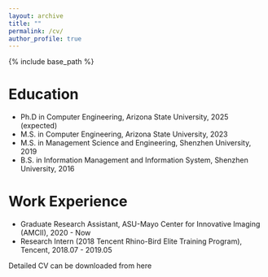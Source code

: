 ```yaml
---
layout: archive
title: ""
permalink: /cv/
author_profile: true
---
```


{% include base_path %}

Education
======
* Ph.D in Computer Engineering, Arizona State University, 2025 (expected)
* M.S. in Computer Engineering, Arizona State University, 2023
* M.S. in Management Science and Engineering, Shenzhen University, 2019
* B.S. in Information Management and Information System, Shenzhen University, 2016

Work Experience
======
  * Graduate Research Assistant, ASU-Mayo Center for Innovative Imaging (AMCII), 2020 - Now
  * Research Intern (2018 Tencent Rhino-Bird Elite Training Program), Tencent, 2018.07 - 2019.05

Detailed CV can be downloaded from here

<!--
#Work experience
======
#* Spring 2024: Academic Pages Collaborator
  * Github University
  * Duties includes: Updates and improvements to template
  * Supervisor: The Users

* Fall 2015: Research Assistant
  * Github University
  * Duties included: Merging pull requests
  * Supervisor: Professor Hub

* Summer 2015: Research Assistant
  * Github University
  * Duties included: Tagging issues
  * Supervisor: Professor Git
  
Skills
======
* Skill 1
* Skill 2
  * Sub-skill 2.1
  * Sub-skill 2.2
  * Sub-skill 2.3
* Skill 3

Publications
======
  <ul>{% for post in site.publications reversed %}
    {% include archive-single-cv.html %}
  {% endfor %}</ul>
  
Talks
======
  <ul>{% for post in site.talks reversed %}
    {% include archive-single-talk-cv.html  %}
  {% endfor %}</ul>
  
Teaching
======
  <ul>{% for post in site.teaching reversed %}
    {% include archive-single-cv.html %}
  {% endfor %}</ul>
  
Service and leadership
======
* Currently signed in to 43 different slack teams
-->

